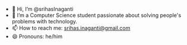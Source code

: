 - 👋 Hi, I’m @srihasInaganti
- 👀 I’m a Computer Science student passionate about solving people's problems with technology.
- 📫 How to reach me: srihas.inaganti@gmail.com
- 😄 Pronouns: he/him
<!---
srihasInaganti/srihasInaganti is a ✨ special ✨ repository because its `README.md` (this file) appears on your GitHub profile.
You can click the Preview link to take a look at your changes.
--->
